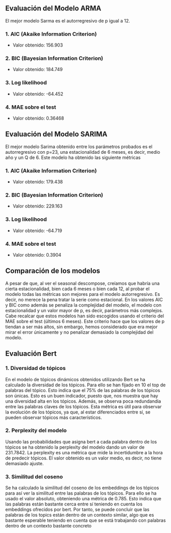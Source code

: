 
## Evaluación del Modelo ARMA
El mejor modelo Sarma es el autorregresivo de p igual a 12.
### 1. AIC (Akaike Information Criterion)
- Valor obtenido: 156.903 
### 2. BIC (Bayesian Information Criterion)
- Valor obtenido: 184.749
### 3. Log likelihood
- Valor obtenido: -64.452
### 4. MAE sobre el test
- Valor obtenido: 0.36468
## Evaluación del Modelo SARIMA
El mejor modelo Sarima obtenido entre los parámetros probados es el autorregresivo con p=23, una estacionalidad de 6 meses, es decir, medio año y un Q de 6. Este modelo ha obtenido las siguiente métricas
### 1. AIC (Akaike Information Criterion)
- Valor obtenido: 179.438 
### 2. BIC (Bayesian Information Criterion)
- Valor obtenido: 229.163
### 3. Log likelihood
- Valor obtenido: -64.719
### 4. MAE sobre el test
- Valor obtenido: 0.3904
## Comparación de los modelos
A pesar de que, al ver el seasonal descompose, creíamos que habría una cierta estacionalidad, bien cada 6 meses o bien cada 12, al probar el modelo todas las métricas son mejores para el modelo autorregresivo. Es decir, no merece la pena tratar la serie como estacional. En los valores AIC y BIC como además se penaliza la complejidad del modelo, el modelo con estacionalidad y un valor mayor de p, es decir, parámetros más complejos.
Cabe recalcar que estos modelos han sido escogidos usando el criterio del MAE sobre el test (últimos 6 meses). Este criterio hace que los valores de p tiendan a ser más altos, sin embargo, hemos considerado que era mejor mirar el error únicamente y no penalizar demasiado la complejidad del modelo.
## Evaluación Bert
### 1. Diversidad de tópicos
En el modelo de tópicos dinámicos obtenidos utilizando Bert se ha calculado la diversidad de los tópicos. Para ello se han fijado en 10 el top de palabras del tópico. Esto indica que el 75% de las palabras de los tópicos son únicas. Esto es un buen indicador, puesto que, nos muestra que hay una diversidad alta en los tópicos. Además, se observa poca redundandia entre las palabras claves de los tópicos. Esta métrica es útil para observar la evolución de los tópicos, ya que, al estar diferenciados entre sí, se pueden observar tópicos más característicos.
### 2. Perplexity del modelo
Usando las probabilidades que asigna bert a cada palabra dentro de los tópicos se ha obtenido la perplexity del modelo dando un valor de 231.7842. La perplexity es una métrica que mide la incertidumbre a la hora de predecir tópicos. El valor obtenido es un valor medio, es decir, no tiene demasiado ajuste.
### 3. Similitud del coseno
Se ha calculado la similitud del coseno de los embeddings de los tópicos para así ver la similitud entre las palabras de los tópicos. Para ello se ha usado el valor absoluto, obteniendo una métrica de 0.785. Esto indica que las palabras están bastante cerca entre sí teniendo en cuenta los embeddings ofrecidos por bert. Por tanto, se puede concluir que las palabras de los topics están dentro de un contexto similar, algo que es bastante esperable teniendo en cuenta que se está trabajando con palabras dentro de un contexto bastante concreto
